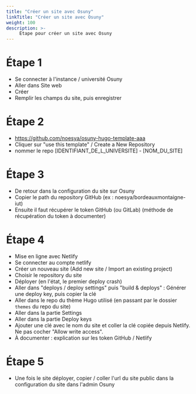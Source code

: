 ```yaml
---
title: "Créer un site avec Osuny"
linkTitle: "Créer un site avec Osuny"
weight: 100
description: >-
     Étape pour créer un site avec Osuny
---
```


# Étape 1

- Se connecter à l'instance / université Osuny
- Aller dans Site web
- Créer
- Remplir les champs du site, puis enregistrer

# Étape 2

- https://github.com/noesya/osuny-hugo-template-aaa
- Cliquer sur "use this template" / Create a New Repository
- nommer le repo [IDENTIFIANT_DE_L_UNIVERSITE] - [NOM_DU_SITE]

# Étape 3

- De retour dans la configuration du site sur Osuny
- Copier le path du repository GitHub (ex : noesya/bordeauxmontaigne-iut)
- Ensuite il faut récupérer le token GitHub (ou GitLab) (méthode de récupération du token à documenter)

# Étape 4

- Mise en ligne avec Netlify
- Se connecter au compte netlify
- Créer un nouveau site (Add new site / Import an existing project)
- Choisir le repository du site
- Déployer (en l'état, le premier deploy crash)
- Aller dans "deploys / deploy settings" puis "build & deploys" : Générer une deploy key, puis copier la clé
- Aller dans le repo du thème Hugo utilisé (en passant par le dossier `themes` du repo du site)
- Aller dans la partie Settings
- Aller dans la partie Deploy keys
- Ajouter une clé avec le nom du site et coller la clé copiée depuis Netlify. Ne pas cocher "Allow write access".
- À documenter : explication sur les token GitHub / Netlify

# Étape 5

- Une fois le site déployer, copier / coller l'url du site public dans la configuration du site dans l'admin Osuny

